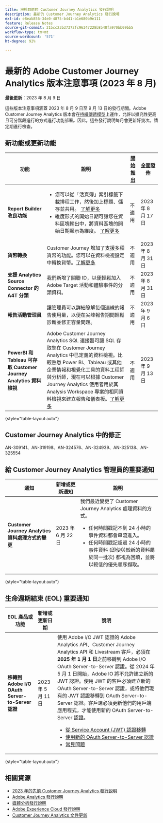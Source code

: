 ```yaml
---
title: 檢視目前的 Customer Journey Analytics 發行說明
description: 最新的 Customer Journey Analytics 發行說明
exl-id: e8eab856-34e0-4875-b441-b1e680b9e111
feature: Release Notes
source-git-commit: 21bcc23b37372fc96347228b8b40fa970bb09bb5
workflow-type: tm+mt
source-wordcount: '571'
ht-degree: 92%

---
```


# 最新的 Adobe Customer Journey Analytics 版本注意事項 (2023 年 8 月)

**最後更新**：2023 年 8 月 9 日

這些版本注意事項涵蓋 2023 年 8 月 9 日至 9 月 13 日的發行期間。Adobe Customer Journey Analytics 版本會在[持續傳遞模型](releases.md)上運作，允許以擴充性更高且可分階段進行的方式進行功能部署。因此，這些發行說明每月會更新好幾次。請定期進行檢查。

## 新功能或更新功能

| 功能 | 說明 | [開始推出](releases.md) | [全面發佈](releases.md) |
| ----------- | ---------- | ------- | ---- |
| **Report Builder 改良功能** | <ul><li>您可以從「活頁簿」索引標籤下載排程工作，然後加上標題、儲存並共用。 [了解更多](/help/report-builder/schedule-reportbuilder.md)</li><li>維度形式的開始日期可讓您在資料區塊輸出中，將資料區塊的開始日期顯示為維度。 [了解更多](/help/report-builder/create-a-data-block.md) </li></ul> | 不適用 | 2023 年 8 月 17 日 |
| **貨幣轉換** | Customer Journey 增加了支援多種貨幣的功能。您可以在資料檢視設定中轉換貨幣。[了解更多](/help/data-views/component-settings/format.md) | 不適用 | 2023 年 8 月 31 日 |
| **支援 Analytics Source Connector 的 A4T 分類** | 我們新增了關聯 ID，以便輕鬆加入 Adobe Target 活動和體驗事件的分類資料。 | 不適用 | 2023 年 8 月 31 日 |
| **報告活動管理員** | 讓管理員可以詳細瞭解每個連線的報告使用量，以便在尖峰報告期間輕鬆診斷並修正容量問題。 | 不適用 | 2023 年 9 月 6 日 |
| **PowerBI 和 Tableau 可存取 Customer Journey Analytics 資料檢視** | Adobe Customer Journey Analytics SQL 連接器可讓 SQL 存取您在 Customer Journey Analytics 中已定義的資料檢視。比較熟悉 Power BI、Tableau 或其他企業情報和視覺化工具的資料工程師與分析師，現在可以根據 Customer Journey Analytics 使用者用於其 Analysis Workspace 專案的相同資料檢視來建立報告和儀表板。[了解更多](/help/data-views/sql-connector.md) | 不適用 | 2023 年 9 月 13 日 |

{style="table-layout:auto"}

## Customer Journey Analytics 中的修正

AN-309141、AN-319198、AN-324576、AN-324939、AN-325138、AN-325554

## 給 Customer Journey Analytics 管理員的重要通知

| 通知 | 新增或更新通知 | 說明 |
| --- | --- | --- |
| **Customer Journey Analytics 資料處理方式的變更** | 2023 年 6 月 22 日 | 我們最近變更了 Customer Journey Analytics 處理資料的方式。<ul><li>任何時間戳記不到 24 小時的事件資料都會串流進入。</li><li>任何時間戳記超過 24 小時的事件資料 (即使與較新的資料屬於同一批次) 都視為回填，並將以較低的優先順序擷取。</li></ul> |

{style="table-layout:auto"}

## 生命週期結束 (EOL) 重要通知

| EOL 產品或功能 | 新增或更新日期 | 說明 |
| --- | --- | --- |
| **移轉到 Adobe I/O OAuth Server-to-Server 認證** | 2023 年 5 月 11 日 | 使用 Adobe I/O JWT 認證的 Adobe Analytics API、Customer Journey Analytics API 和 Livestream 客戶，必須在 **2025 年 1 月 1 日**&#x200B;之前移轉到 Adobe I/O OAuth Server-to-Server 認證。從 2024 年 5 月 1 日開始，Adobe IO 將不允許建立新的 JWT 認證。使用 JWT 的客戶必須建立新的 OAuth Server-to-Server 認證，或將他們現有的 JWT 認證移轉到 OAuth Server-to-Server 認證。客戶還必須更新他們的用戶端應用程式，才能使用新的 OAuth Server-to-Server 認證。 <ul><li>[從 Service Account (JWT) 認證移轉](https://developer.adobe.com/developer-console/docs/guides/authentication/ServerToServerAuthentication/migration/)</li><li>[使用新的 OAuth Server-to-Server 認證](https://developer.adobe.com/developer-console/docs/guides/authentication/ServerToServerAuthentication/implementation/)</li><li>[常見問題](https://developer.adobe.com/developer-console/docs/guides/authentication/ServerToServerAuthentication/faqs/)</li></ul> |

{style="table-layout:auto"}


## 相關資源

* [2023 年的先前 Customer Journey Analytics 發行說明](/help/release-notes/2023.md)
* [Adobe Analytics 發行說明](https://experienceleague.adobe.com/docs/analytics/release-notes/latest.html?lang=zh-Hant)
* [媒體分析發行說明](https://experienceleague.adobe.com/docs/media-analytics/using/additional-resources/release-notes.html?lang=zh-Hant)
* [Adobe Experience Cloud 發行說明](https://experienceleague.adobe.com/docs/release-notes/experience-cloud/current.html?lang=zh-Hant)
* [Customer Journey Analytics 文件更新](/help/release-notes/doc-changes.md)
